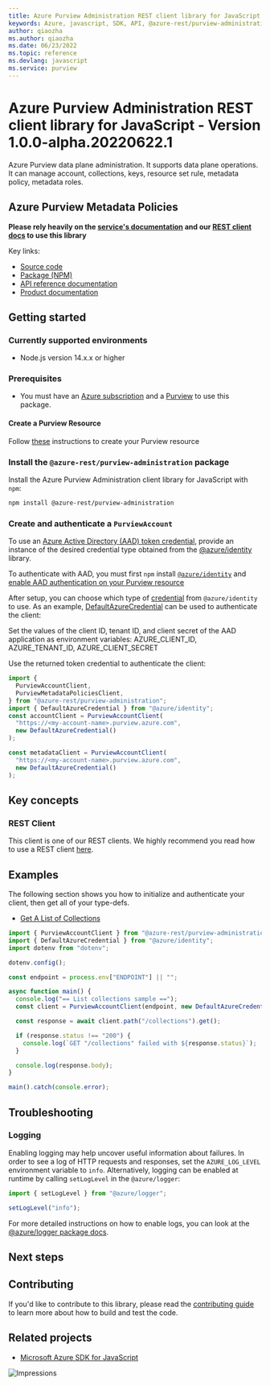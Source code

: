```yaml
---
title: Azure Purview Administration REST client library for JavaScript
keywords: Azure, javascript, SDK, API, @azure-rest/purview-administration, purview
author: qiaozha
ms.author: qiaozha
ms.date: 06/23/2022
ms.topic: reference
ms.devlang: javascript
ms.service: purview
---
```

# Azure Purview Administration REST client library for JavaScript - Version 1.0.0-alpha.20220622.1 


Azure Purview data plane administration. It supports data plane operations. It can manage account, collections, keys, resource set rule, metadata policy, metadata roles.

## Azure Purview Metadata Policies

**Please rely heavily on the [service's documentation][account_product_documentation] and our [REST client docs][rest_client] to use this library**

Key links:

- [Source code][source_code]
- [Package (NPM)][account_npm]
- [API reference documentation][account_ref_docs]
- [Product documentation][account_product_documentation]

## Getting started

### Currently supported environments

- Node.js version 14.x.x or higher

### Prerequisites

- You must have an [Azure subscription][azure_subscription] and a [Purview][purview_resource] to use this package.

#### Create a Purview Resource

Follow [these][purview_resource] instructions to create your Purview resource

### Install the `@azure-rest/purview-administration` package

Install the Azure Purview Administration client library for JavaScript with `npm`:

```bash
npm install @azure-rest/purview-administration
```

### Create and authenticate a `PurviewAccount`

To use an [Azure Active Directory (AAD) token credential][authenticate_with_token],
provide an instance of the desired credential type obtained from the
[@azure/identity][azure_identity_credentials] library.

To authenticate with AAD, you must first `npm` install [`@azure/identity`][azure_identity_npm] and
[enable AAD authentication on your Purview resource][enable_aad]

After setup, you can choose which type of [credential][azure_identity_credentials] from `@azure/identity` to use.
As an example, [DefaultAzureCredential][default_azure_credential]
can be used to authenticate the client:

Set the values of the client ID, tenant ID, and client secret of the AAD application as environment variables:
AZURE_CLIENT_ID, AZURE_TENANT_ID, AZURE_CLIENT_SECRET

Use the returned token credential to authenticate the client:

```typescript
import {
  PurviewAccountClient,
  PurviewMetadataPoliciesClient,
} from "@azure-rest/purview-administration";
import { DefaultAzureCredential } from "@azure/identity";
const accountClient = PurviewAccountClient(
  "https://<my-account-name>.purview.azure.com",
  new DefaultAzureCredential()
);

const metadataClient = PurviewAccountClient(
  "https://<my-account-name>.purview.azure.com",
  new DefaultAzureCredential()
);
```

## Key concepts

### REST Client

This client is one of our REST clients. We highly recommend you read how to use a REST client [here][rest_client].

## Examples

The following section shows you how to initialize and authenticate your client, then get all of your type-defs.

- [Get A List of Collections](#get-a-list-of-collections "Get A List of Collections")

```typescript
import { PurviewAccountClient } from "@azure-rest/purview-administration";
import { DefaultAzureCredential } from "@azure/identity";
import dotenv from "dotenv";

dotenv.config();

const endpoint = process.env["ENDPOINT"] || "";

async function main() {
  console.log("== List collections sample ==");
  const client = PurviewAccountClient(endpoint, new DefaultAzureCredential());

  const response = await client.path("/collections").get();

  if (response.status !== "200") {
    console.log(`GET "/collections" failed with ${response.status}`);
  }

  console.log(response.body);
}

main().catch(console.error);
```

## Troubleshooting

### Logging

Enabling logging may help uncover useful information about failures. In order to see a log of HTTP requests and responses, set the `AZURE_LOG_LEVEL` environment variable to `info`. Alternatively, logging can be enabled at runtime by calling `setLogLevel` in the `@azure/logger`:

```javascript
import { setLogLevel } from "@azure/logger";

setLogLevel("info");
```

For more detailed instructions on how to enable logs, you can look at the [@azure/logger package docs](https://github.com/Azure/azure-sdk-for-js/tree/main/sdk/core/logger).

## Next steps

## Contributing

If you'd like to contribute to this library, please read the [contributing guide](https://github.com/Azure/azure-sdk-for-js/blob/main/CONTRIBUTING.md) to learn more about how to build and test the code.

## Related projects

- [Microsoft Azure SDK for JavaScript](https://github.com/Azure/azure-sdk-for-js)

![Impressions](https://azure-sdk-impressions.azurewebsites.net/api/impressions/azure-sdk-for-js%2Fsdk%2Fpurview%2Fpurview-account-rest%2FREADME.png)

[account_product_documentation]: https://azure.microsoft.com/services/purview/
[rest_client]: https://github.com/Azure/azure-sdk-for-js/blob/main/documentation/rest-clients.md
[source_code]: https://github.com/Azure/azure-sdk-for-js/tree/main/sdk/purview/purview-catalog-rest
[account_npm]: https://www.npmjs.com/org/azure-rest
[account_ref_docs]: https://azure.github.io/azure-sdk-for-js
[azure_subscription]: https://azure.microsoft.com/free/
[purview_resource]: /azure/purview/create-catalog-portal
[authenticate_with_token]: /azure/purview/tutorial-using-rest-apis#create-a-service-principal-application
[azure_identity_credentials]: https://github.com/Azure/azure-sdk-for-js/tree/main/sdk/identity/identity#credentials
[azure_identity_npm]: https://www.npmjs.com/package/@azure/identity
[enable_aad]: /azure/purview/create-catalog-portal#add-a-security-principal-to-a-data-plane-role
[default_azure_credential]: https://github.com/Azure/azure-sdk-for-js/tree/main/sdk/identity/identity#defaultazurecredential

